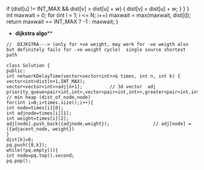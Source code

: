 if (dist[u] != INT_MAX && dist[v] > dist[u] + w) {
dist[v] = dist[u] + w;
}
}
}
​
int maxwait = 0;
for (int i = 1; i <= N; i++)
maxwait = max(maxwait, dist[i]);
return maxwait == INT_MAX ? -1 : maxwait;
}
* ******dijkstra algo********
```
//  DIJKSTRA---> (only for +ve weight, may work for -ve weigth also but definitely fails for -ve weight cycle)  single source shortest path
​
class Solution {
public:
int networkDelayTime(vector<vector<int>>& times, int n, int k) {
vector<int>dist(n+1,INT_MAX);
vector<vector<int>>adj[n+1];          // 3d vector  adj
priority_queue<pair<int,int>,vector<pair<int,int>>,greater<pair<int,int>>>pq;  // min heap (dist_of_node,node)
for(int i=0;i<times.size();i++){
int node=times[i][0];
int adjnode=times[i][1];
int weight=times[i][2];
adj[node].push_back({adjnode,weight});                // adj[node] = ({adjacent_node, weight})
}
dist[k]=0;
pq.push({0,k});
while(!pq.empty()){
int node=pq.top().second;
pq.pop();